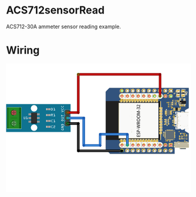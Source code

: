# ACS712sensorRead
ACS712-30A ammeter sensor reading example.

# Wiring
![image info](./schematic.png)
